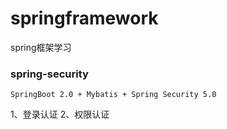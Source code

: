 # springframework
spring框架学习

### spring-security
```
SpringBoot 2.0 + Mybatis + Spring Security 5.0
```
1、登录认证
2、权限认证